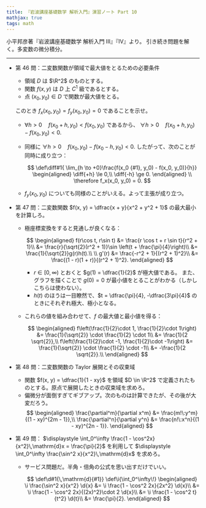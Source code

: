 ```yaml
---
title: 『岩波講座基礎数学 解析入門』演習ノート Part 10
mathjax: true
tags: math
---
```


小平邦彦著『岩波講座基礎数学 解析入門 III』『IV』より。
引き続き問題を解く。多変数の微分積分。

----

* 第 46 問：二変数関数が領域で最大値をとるための必要条件
  * 領域 $D$ は $\R^2$ のものとする。
  * 関数 $f(x, y)$ は $D$ 上 $C^1$ 級であるとする。
  * 点 $(x_0, y_0) \in D$ で関数が最大値をとる。

  このとき $f_x(x_0, y_0) = f_y(x_0, y_0) = 0$ であることを示せ。
  * $\forall h > 0\quad f(x_0 + h, y_0) < f(x_0, y_0)$ であるから、
    $\forall h > 0\quad f(x_0 + h, y_0) - f(x_0, y_0) < 0.$
  * 同様に $\forall h > 0\quad f(x_0, y_0) - f(x_0 - h, y_0) < 0.$
    したがって、次のことが同時に成り立つ：

    $$
    \def\diff#1{ \lim_{h \to +0}\frac{f(x_0 {#1}, y_0) - f(x_0, y_0)}{h}}
    \begin{aligned}
    \diff{+h} \le 0,\\
    \diff{-h} \ge 0.
    \end{aligned}
    \\
    \therefore f_x(x_0, y_0) = 0.
    $$

  * $f_y(x_0, y_0)$ についても同様のことがいえる。よって主張が成り立つ。
* 第 47 問：二変数関数 $f(x, y) = \dfrac{x + y}{x^2 + y^2 + 1}$ の最大最小を計算しろ。
  * 極座標変換をすると見通しが良くなる：

    $$
    \begin{aligned}
    f(r\cos t, r\sin t)
    &= \frac{r \cos t + r \sin t}{r^2 + 1}\\
    &= \frac{r}{\sqrt{2}(r^2 + 1)}\sin \left(t + \frac{\pi}{4}\right)\\
    &= \frac{1}{\sqrt{2}}g(r)h(t).\\
    \\
    g'(r) &= \frac{-r^2 + 1}{(r^2 + 1)^2}\\
    &= \frac{(1 - r)(1 + r)}{(r^2 + 1)^2}.
    \end{aligned}
    $$

    * $r \in {[0, \infty)}$ とおくと $g(1) = \dfrac{1}{2}$ が極大値である。
      また、グラフを描くことで $g(0) = 0$ が最小値をとることがわかる（しかしこちらは使わない）。
    * $h(t)$ のほうは一目瞭然で、$t = \dfrac{\pi}{4}, -\dfrac{3\pi}{4}$ のときにそれぞれ極大、極小となる。
  * これらの値を組み合わせて、$f$ の最大値と最小値を得る：

    $$
    \begin{aligned}
    f\left(\frac{1}{2}\cdot 1, \frac{1}{2}\cdot 1\right)
    &= \frac{1}{\sqrt{2}} \cdot \frac{1}{2} \cdot 1\\
    &= \frac{1}{2 \sqrt{2}},\\
    f\left(\frac{1}{2}\cdot -1, \frac{1}{2}\cdot -1\right)
    &= \frac{1}{\sqrt{2}} \cdot \frac{1}{2} \cdot -1\\
    &= -\frac{1}{2 \sqrt{2}}.\\
    \end{aligned}
    $$

* 第 48 問：二変数関数の Taylor 展開とその収束域
  * 関数 $f(x, y) = \dfrac{1}{1 - xy}$ を領域 $D \in \R^2$ で定義されたものとする。原点で展開したときの収束域を求めろ。
  * 偏微分が面倒すぎてギブアップ。次のものは計算できたが、その後が大変だろう。
    $$
    \begin{aligned}
    \frac{\partial^m}{\partial x^m} &= \frac{m!\:y^m}{(1 - xy)^{2m - 1}},\\
    \frac{\partial^n}{\partial y^n} &= \frac{n!\:x^n}{(1 - xy)^{2n - 1}}.
    \end{aligned}
    $$

* 第 49 問：
  $\displaystyle \int_0^\infty \frac{1 - \cos^2x}{x^2}\,\mathrm{d}x = \frac{\pi}{2}$ を利用して
  $\displaystyle \int_0^\infty \frac{\sin^2 x}{x^2}\,\mathrm{d}x$ を求めろ。
  * サービス問題だ。半角・倍角の公式を思い出すだけでいい。

    $$
    \def\d#1{\,\mathrm{d}{#1}}
    \def\i{\int_0^\infty\!}
    \begin{aligned}
    \i \frac{\sin^2 x}{x^2} \d{x}
    &= \i \frac{1 - \cos^2 2x}{2x^2} \d{x}\\
    &= \i \frac{1 - \cos^2 2x}{(2x)^2}\cdot 2 \d{x}\\
    &= \i \frac{1 - \cos^2 t}{t^2} \d{t}\\
    &= \frac{\pi}{2}.
    \end{aligned}
    $$

